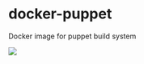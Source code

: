 # docker-puppet
Docker image for puppet build system

[![](https://badge.imagelayers.io/mygento/puppet.svg)](https://imagelayers.io/?images=mygento/puppet)
